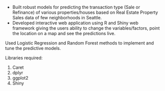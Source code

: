 - Built robust models for predicting the transaction type (Sale or Refinance) of various properties/houses based on Real Estate Property Sales data of few  neighborhoods in Seattle. 
- Developed interactive web application using R and Shiny web framework giving the users ability to change the variables/factors, point the location on a map and see the predictions live.

Used Logistic Regression and Random Forest methods to implement and tune the predictive models.


Libraries required:
1. Caret
2. dplyr 
3. ggplot2
4. Shiny
